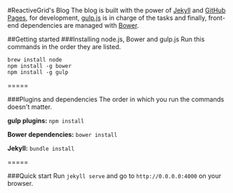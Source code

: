 #ReactiveGrid's Blog
The blog is built with the power of [Jekyll](http://jekyllrb.com/) and [GitHub Pages](http://pages.github.com/), for development, [gulp.js](http://gulpjs.com/) is in charge of the tasks and finally, front-end dependencies are managed with [Bower](http://bower.io/).

##Getting started
###Installing node.js, Bower and gulp.js
Run this commands in the order they are listed.

```
brew install node
npm install -g bower
npm install -g gulp
```

=====

###Plugins and dependencies
The order in which you run the commands doesn't matter.

**gulp plugins:** ``` npm install ```

**Bower dependencies:** ``` bower install ```

**Jekyll:** ``` bundle install ```

=====

###Quick start
Run ```jekyll serve``` and go to ```http://0.0.0.0:4000``` on your browser.
